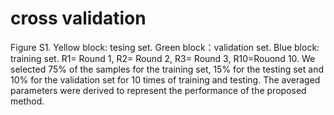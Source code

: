 # cross validation

Figure S1. Yellow block: tesing set. Green block：validation set. Blue block: training set. R1= Round 1, R2= Round 2, R3= Round 3, R10=Rouond 10. We selected 75% of the samples for the training set, 15% for the testing set and 10% for the validation set for 10 times of training and testing. The averaged parameters were derived to represent the performance of the proposed method. 
